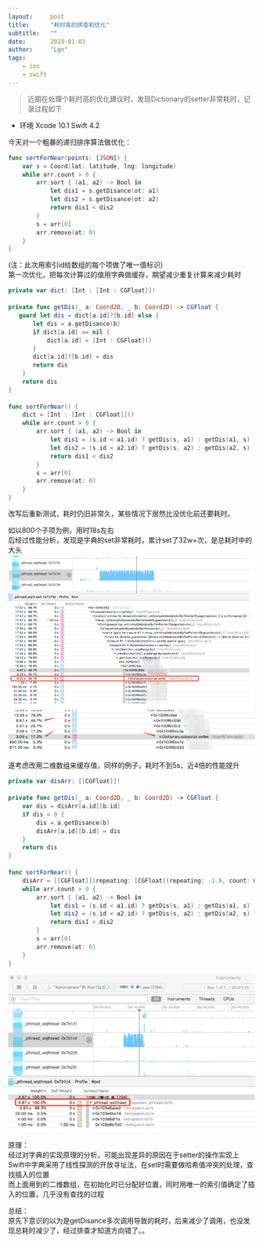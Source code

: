 ```yaml
---
layout:     post
title:      "耗时高的排查和优化"
subtitle:   ""
date:       2019-01-03
author:     "Lgn"
tags:
    - ios
    - swift
---
```


>近期在处理个耗时高的优化建议时，发现Dictionary的setter非常耗时，记录过程如下
* 环境
Xcode 10.1
Swift 4.2

今天对一个粗暴的递归排序算法做优化：
```swift
func sortForNear(points: [JSON]) {
    var s = Coord(lat: latitude, lng: longitude)
    while arr.count > 0 {
        arr.sort { (a1, a2) -> Bool in
            let dis1 = s.getDisance(ot: a1)
            let dis2 = s.getDisance(ot: a2)
            return dis1 < dis2
        }
        s = arr[0]
        arr.remove(at: 0)
    }
}
```

(注：此次用索引id给数组的每个项做了唯一值标识)  
第一次优化，把每次计算过的值用字典做缓存，期望减少重复计算来减少耗时
```swift
private var dict: [Int : [Int : CGFloat]]!

private func getDis(_ a: Coord2D, _ b: Coord2D) -> CGFloat {
   guard let dis = dict[a.id]?[b.id] else {
       let dis = a.getDisance(b)
       if dict[a.id] == nil {
           dict[a.id] = [Int : CGFloat]()
       }
       dict[a.id]?[b.id] = dis
       return dis
    }
    return dis
}

func sortForNear() {
    dict = [Int : [Int : CGFloat]]()
    while arr.count > 0 {
        arr.sort { (a1, a2) -> Bool in
            let dis1 = (s.id < a1.id) ? getDis(s, a1) : getDis(a1, s)
            let dis2 = (s.id < a2.id) ? getDis(s, a2) : getDis(a2, s)
            return dis1 < dis2
        }
        s = arr[0]
        arr.remove(at: 0)
    }
}
```
改写后重新测试，耗时仍旧非常久，某些情况下居然比没优化前还要耗时。

如以800个子项为例，用时18s左右  
后经过性能分析，发现是字典的set非常耗时，累计set了32w+次，是总耗时中的大头
![img](/img/in-post/sort-dict-setter.png)
![img](/img/in-post/sort-dict-setter2.png)

遂考虑改用二维数组来缓存值，同样的例子，耗时不到5s，近4倍的性能提升
```swift
private var disArr: [[CGFloat]]!

private func getDis(_ a: Coord2D, _ b: Coord2D) -> CGFloat {
    var dis = disArr[a.id][b.id]
    if dis < 0 {
        dis = a.getDisance(b)
        disArr[a.id][b.id] = dis
    }
    return dis
}

func sortForNear() {
    disArr = [[CGFloat]](repeating: [CGFloat](repeating: -1.0, count: max), count: max)
    while arr.count > 0 {
        arr.sort { (a1, a2) -> Bool in
            let dis1 = (s.id < a1.id) ? getDis(s, a1) : getDis(a1, s)
            let dis2 = (s.id < a2.id) ? getDis(s, a2) : getDis(a2, s)
            return dis1 < dis2
        }
        s = arr[0]
        arr.remove(at: 0)
    }
}
```
![img](/img/in-post/sort-opti.png)

原理：  
经过对字典的实现原理的分析，可能出现差异的原因在于setter的操作实现上  
Swift中字典采用了线性探测的开放寻址法，在set时需要做哈希值冲突的处理，查找插入的位置  
而上面用到的二维数组，在初始化时已分配好位置，同时用唯一的索引值确定了插入的位置，几乎没有查找的过程

总结：  
原先下意识的以为是getDisance多次调用导致的耗时，后来减少了调用，也没发现总耗时减少了，经过排查才知道方向错了。。